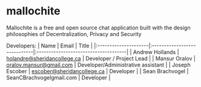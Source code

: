 # mallochite
Mallochite is a free and open source chat application built with the design philosophies of Decentralization, Privacy and Security


Developers:
| Name	        	| Email         		| Title  				|
|:---------------------|:-----------------------------|:-------------------------------------|
| Andrew Hollands      	| holandre@sheridancollege.ca 	| Developer / Project Lead 				|
| Mansur Oralov      	| oralov.mansur@gmail.com	| Developer/Administrative assistant	|
| Joseph Escober 	| escober@sheridancollege.ca	| Developer				|
| Sean Brachvogel	| SeanCBrachvogelgmail.com	| Developer				|
